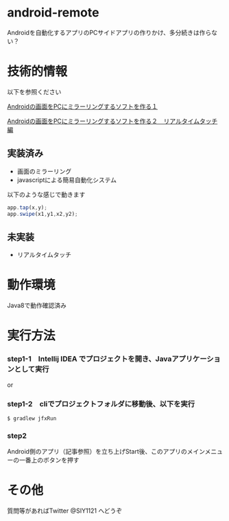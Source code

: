# android-remote
Androidを自動化するアプリのPCサイドアプリの作りかけ、多分続きは作らない？

# 技術的情報

以下を参照ください

[Androidの画面をPCにミラーリングするソフトを作る１](https://qiita.com/siy1121/items/71fadad0c3a1aa085867)

[Androidの画面をPCにミラーリングするソフトを作る２　リアルタイムタッチ編](https://qiita.com/siy1121/items/9e96cb1eb14d9090a2b6)

## 実装済み

- 画面のミラーリング
- javascriptによる簡易自動化システム

以下のような感じで動きます

```javascript
app.tap(x,y);
app.swipe(x1,y1,x2,y2);
```
## 未実装
- リアルタイムタッチ

# 動作環境

Java8で動作確認済み

# 実行方法

### step1-1　Intellij IDEA でプロジェクトを開き、Javaアプリケーションとして実行

or 

### step1-2　cliでプロジェクトフォルダに移動後、以下を実行
```shell
$ gradlew jfxRun
```

### step2
Android側のアプリ（記事参照）を立ち上げStart後、このアプリのメインメニューの一番上のボタンを押す

# その他
質問等があればTwitter @SIY1121 へどうぞ
